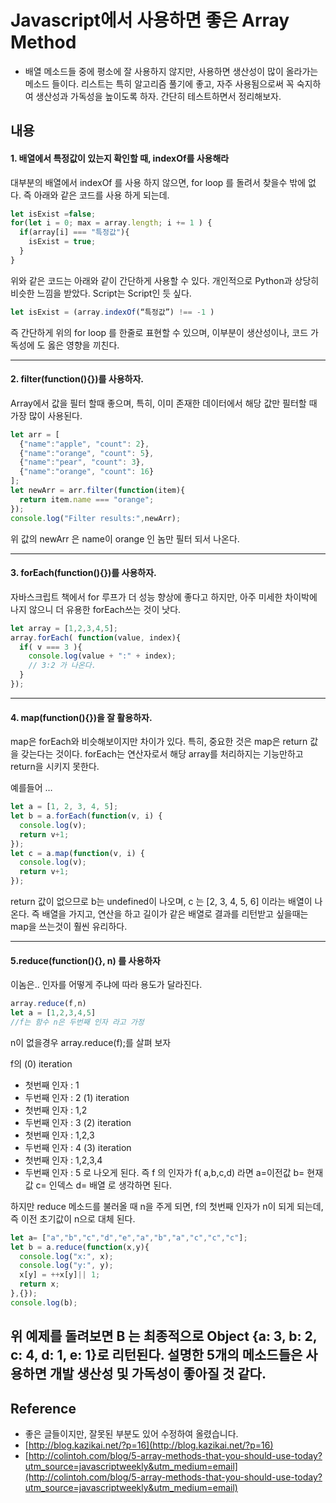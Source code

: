# Javascript에서 사용하면 좋은 Array Method
- 배열 메소드들 중에 평소에 잘 사용하지 않지만, 사용하면 생산성이 많이 올라가는 메소드 들이다. 리스트는 특히 알고리즘 풀기에 좋고, 자주 사용됨으로써 꼭 숙지하여 생산성과 가독성을 높이도록 하자. 간단히 테스트하면서 정리해보자.

## 내용
#### 1. 배열에서 특정값이 있는지 확인할 때, indexOf를 사용해라 
대부분의 배열에서 indexOf 를 사용 하지 않으면, for loop 를 돌려서 찾을수 밖에 없다. 즉 아래와 같은 코드를 사용 하게 되는데.

```javascript
let isExist =false;
for(let i = 0; max = array.length; i += 1 ) {
  if(array[i] === "특정값"){
    isExist = true;
  }
}
```

위와 같은 코드는 아래와 같이 간단하게 사용할 수 있다. 개인적으로 Python과 상당히 비슷한 느낌을 받았다. Script는 
Script인 듯 싶다.
```javascript
let isExist = (array.indexOf(“특정값”) !== -1 )
```
즉  간단하게 위의 for loop 를 한줄로 표현할 수 있으며, 이부분이 생산성이나, 코드 가독성에 도 옳은 영향을 끼친다.

---
#### 2. filter(function(){})를 사용하자.
Array에서 값을 필터 할때 좋으며, 특히, 이미 존재한 데이터에서 해당 값만 필터할 때 가장 많이 사용된다.

```javascript
let arr = [    
  {"name":"apple", "count": 2},    
  {"name":"orange", "count": 5},    
  {"name":"pear", "count": 3},    
  {"name":"orange", "count": 16}
];    
let newArr = arr.filter(function(item){    
  return item.name === "orange";
});  
console.log("Filter results:",newArr);
```
위 값의 newArr 은 name이 orange 인 놈만 필터 되서 나온다.

---
#### 3. forEach(function(){})를 사용하자.
자바스크립트 책에서 for 루프가 더 성능 향상에 좋다고 하지만, 아주 미세한 차이박에 나지 않으니 더 유용한 forEach쓰는 것이 낫다.

```javascript
let array = [1,2,3,4,5];
array.forEach( function(value, index){
  if( v === 3 ){
    console.log(value + ":" + index); 
    // 3:2 가 나온다.
  }
});
```

---
#### 4. map(function(){})을 잘 활용하자. 
map은 forEach와 비슷해보이지만 차이가 있다. 특히, 중요한 것은 map은 return 값을 갖는다는 것이다. forEach는 연산자로서 해당 array를 처리하지는 기능만하고 return을 시키지 못한다.

예를들어 …
```javascript
let a = [1, 2, 3, 4, 5];
let b = a.forEach(function(v, i) { 
  console.log(v); 
  return v+1;
});
let c = a.map(function(v, i) { 
  console.log(v); 
  return v+1;
});
```
return 값이 없으므로 b는 undefined이 나오며, c 는 [2, 3, 4, 5, 6] 이라는 배열이 나온다.
즉 배열을 가지고, 연산을 하고 길이가 같은 배열로 결과를 리턴받고 싶을때는 map을 쓰는것이 훨씬 유리하다.

---
#### 5.reduce(function(){}, n) 를 사용하자 

이놈은.. 인자를 어떻게 주냐에 따라 용도가 달라진다.

```javascript
array.reduce(f,n)
let a = [1,2,3,4,5] 
//f는 함수 n은 두번째 인자 라고 가정
```
n이 없을경우 array.reduce(f);를 살펴 보자 

f의 
(0) iteration 
- 첫번째 인자 : 1
- 두번째 인자 : 2
(1) iteration
- 첫번째 인자 : 1,2
- 두번째 인자 : 3
(2) iteration
- 첫번째 인자 : 1,2,3
- 두번째 인자 : 4
(3) iteration
- 첫번째 인자 : 1,2,3,4
- 두번째 인자 : 5
로 나오게 된다.
즉 f 의 인자가 f( a,b,c,d) 라면
a=이전값
b= 현재값
c= 인덱스
d= 배열
로 생각하면 된다.

하지만 reduce 메소드를 불러올 때 n을 주게 되면, f의 첫번째 인자가 n이 되게 되는데, 즉 이전 초기값이 n으로 대체 된다.

```javascript
let a= ["a","b","c","d","e","a","b","a","c","c","c"];
let b = a.reduce(function(x,y){
  console.log("x:", x);
  console.log("y:", y);
  x[y] = ++x[y]|| 1;
  return x;
},{});
console.log(b);
```
위 예제를 돌려보면 B 는 최종적으로 Object {a: 3, b: 2, c: 4, d: 1, e: 1}로 리턴된다. 
설명한 5개의 메소드들은  사용하면 개발 생산성 및 가독성이 좋아질 것 같다.
---
## Reference
- 좋은 글들이지만, 잘못된 부분도 있어 수정하여 올렸습니다.
- [http://blog.kazikai.net/?p=16](http://blog.kazikai.net/?p=16)
- [http://colintoh.com/blog/5-array-methods-that-you-should-use-today?utm_source=javascriptweekly&utm_medium=email](http://colintoh.com/blog/5-array-methods-that-you-should-use-today?utm_source=javascriptweekly&utm_medium=email)